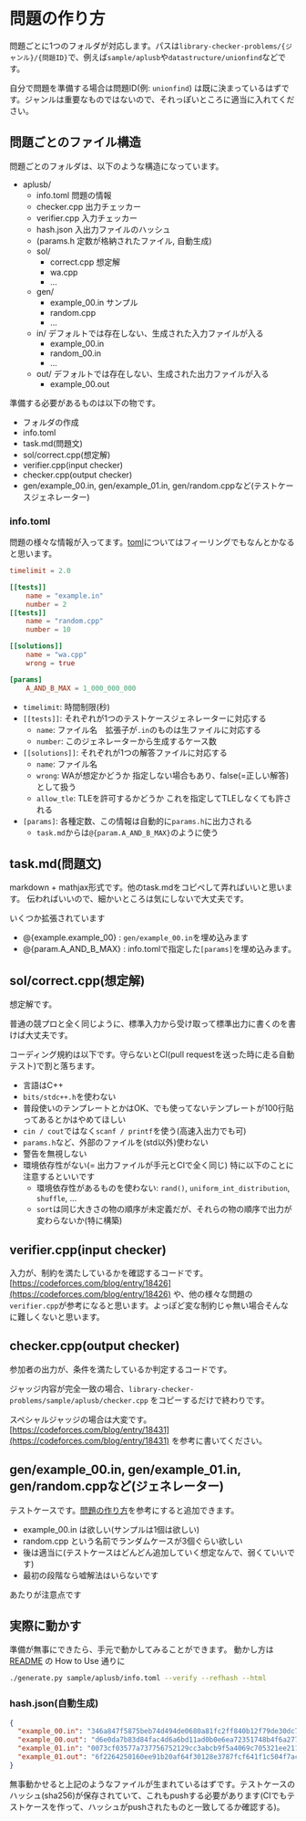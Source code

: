 # 問題の作り方

問題ごとに1つのフォルダが対応します。パスは`library-checker-problems/{ジャンル}/{問題ID}`で、例えば`sample/aplusb`や`datastructure/unionfind`などです。

自分で問題を準備する場合は問題ID(例: `unionfind`) は既に決まっているはずです。ジャンルは重要なものではないので、それっぽいところに適当に入れてください。

## 問題ごとのファイル構造

問題ごとのフォルダは、以下のような構造になっています。

- aplusb/
  - info.toml 問題の情報
  - checker.cpp 出力チェッカー
  - verifier.cpp 入力チェッカー
  - hash.json 入出力ファイルのハッシュ
  - (params.h 定数が格納されたファイル, 自動生成)
  - sol/
    - correct.cpp 想定解
    - wa.cpp
    - ...
  - gen/
    - example_00.in サンプル
    - random.cpp
    - ...
  - in/ デフォルトでは存在しない、生成された入力ファイルが入る
    - example_00.in
    - random_00.in
    - ...
  - out/ デフォルトでは存在しない、生成された出力ファイルが入る
    - example_00.out

準備する必要があるものは以下の物です。

- フォルダの作成
- info.toml
- task.md(問題文)
- sol/correct.cpp(想定解)
- verifier.cpp(input checker)
- checker.cpp(output checker)
- gen/example_00.in, gen/example_01.in, gen/random.cppなど(テストケースジェネレーター)

### info.toml

問題の様々な情報が入ってます。[toml](https://github.com/toml-lang/toml)についてはフィーリングでもなんとかなると思います。

```toml
timelimit = 2.0

[[tests]]
    name = "example.in"
    number = 2
[[tests]]
    name = "random.cpp"
    number = 10

[[solutions]]
    name = "wa.cpp"
    wrong = true

[params]
    A_AND_B_MAX = 1_000_000_000
```

- `timelimit`: 時間制限(秒)
- `[[tests]]`: それぞれが1つのテストケースジェネレーターに対応する
  - `name`: ファイル名　拡張子が`.in`のものは生ファイルに対応する
  - `number`: このジェネレーターから生成するケース数
- `[[solutions]]`: それぞれが1つの解答ファイルに対応する
  - `name`: ファイル名
  - `wrong`: WAが想定かどうか 指定しない場合もあり、false(=正しい解答)として扱う
  - `allow_tle`: TLEを許可するかどうか これを指定してTLEしなくても許される
- `[params]`: 各種定数、この情報は自動的に`params.h`に出力される
  - `task.md`からは`@{param.A_AND_B_MAX}`のように使う

## task.md(問題文)

markdown + mathjax形式です。他のtask.mdをコピペして弄ればいいと思います。
伝わればいいので、細かいところは気にしないで大丈夫です。

いくつか拡張されています

- @{example.example_00} : `gen/example_00.in`を埋め込みます
- @{param.A_AND_B_MAX} : info.tomlで指定した`[params]`を埋め込みます。

## sol/correct.cpp(想定解)

想定解です。

普通の競プロと全く同じように、標準入力から受け取って標準出力に書くのを書けば大丈夫です。

コーディング規約は以下です。守らないとCI(pull requestを送った時に走る自動テスト)で割と落ちます。

- 言語はC++
- `bits/stdc++.h`を使わない
- 普段使いのテンプレートとかはOK、でも使ってないテンプレートが100行貼ってあるとかはやめてほしい
- `cin / cout`ではなく`scanf / printf`を使う(高速入出力でも可)
- `params.h`など、外部のファイルを(std以外)使わない
- 警告を無視しない
- 環境依存性がない(= 出力ファイルが手元とCIで全く同じ) 特に以下のことに注意するといいです
  - 環境依存性があるものを使わない: `rand()`, `uniform_int_distribution`, `shuffle`, ...
  - `sort`は同じ大きさの物の順序が未定義だが、それらの物の順序で出力が変わらないか(特に構築)

## verifier.cpp(input checker)

入力が、制約を満たしているかを確認するコードです。
[https://codeforces.com/blog/entry/18426](https://codeforces.com/blog/entry/18426) や、他の様々な問題の`verifier.cpp`が参考になると思います。よっぽど変な制約じゃ無い場合そんなに難しくないと思います。

## checker.cpp(output checker)

参加者の出力が、条件を満たしているか判定するコードです。

ジャッジ内容が完全一致の場合、`library-checker-problems/sample/aplusb/checker.cpp` をコピーするだけで終わりです。

スペシャルジャッジの場合は大変です。[https://codeforces.com/blog/entry/18431](https://codeforces.com/blog/entry/18431) を参考に書いてください。

## gen/example_00.in, gen/example_01.in, gen/random.cppなど(ジェネレーター)

テストケースです。[問題の作り方](generator.md)を参考にすると追加できます。

- example_00.in は欲しい(サンプルは1個は欲しい)
- random.cpp という名前でランダムケースが3個ぐらい欲しい
- 後は適当に(テストケースはどんどん追加していく想定なんで、弱くていいです)
- 最初の段階なら嘘解法はいらないです

あたりが注意点です

## 実際に動かす

準備が無事にできたら、手元で動かしてみることができます。
動かし方は [README](../README.md) の How to Use 通りに

```sh
./generate.py sample/aplusb/info.toml --verify --refhash --html
```

### hash.json(自動生成)

```json
{
  "example_00.in": "346a847f5875beb74d494de0680a81fc2ff840b12f79de30dc7ef3a798d23c28",
  "example_00.out": "d6e0da7b83d84fac4d6a6bd11ad0b0e6ea72351748b4f6a277b9762d9d0eb159",
  "example_01.in": "0073cf03577a737756752129cc3abcb9f5a4069c705321ee2115574cc31c59f9",
  "example_01.out": "6f2264250160ee91b20af64f30128e3787fcf641f1c504f7ac752597e7d2cc09"
}
```

無事動かせると上記のようなファイルが生まれているはずです。テストケースのハッシュ(sha256)が保存されていて、これもpushする必要があります(CIでもテストケースを作って、ハッシュがpushされたものと一致してるか確認する)。
